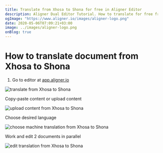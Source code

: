 ```yaml
---
title: Translate from Xhosa to Shona for free in Aligner Editor
description: Aligner Dual Editor Tutorial. How to translate for free from Xhosa to Shona. Aligner is multilingual document management platform. 
ogImage: "https://www.aligner.io/images/aligner-logo.png"
date: 2020-05-06T07:09:21+03:00
image: ../images/aligner-logo.png
onBlog: true
---
```


# How to translate document from Xhosa to Shona

1. Go to editor at [app.aligner.io](https://app.aligner.io "Aligner App web page")

![translate from Xhosa to Shona](../aligner-blank-editor.png "translate from Xhosa to Shona")

Copy-paste content or upload content

![upload content from Xhosa to Shona](../aligner-uploaded-document.png "upload content from Xhosa to Shona")

Choose desired language

![choose machine translation from Xhosa to Shona](../aligner-language-dropdown.png "choose machine translation from Xhosa to Shona")

Work and edit 2 documents in parallel

![edit translation from Xhosa to Shona](../aligner-double-sitded-editor.png "edit translation from Xhosa to Shona")

